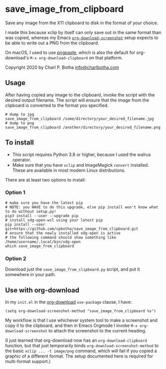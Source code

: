 # save_image_from_clipboard

Save any image from the X11 clipboard to disk in the format of your choice.

I made this because xclip by itself can only save out in the same format than
was copied, whereas my Emacs
[`org-download-screenshot`](https://github.com/abo-abo/org-download) setup
expects to be able to write out a PNG from the clipboard.

On macOS, I used to use [pngpaste](https://github.com/jcsalterego/pngpaste),
which is also the default for org-download's `M-x org-download-clipboard` on
that platform.

Copyright 2020 by Charl P. Botha <info@charlbotha.com>

## Usage

After having copied any image to the clipboard, invoke the script with the
desired output filename. The script will ensure that the image from the
clipboard is converted to the format you specified.

```shell
# dump to jpg
save_image_from_clipboard /some/directory/your_desired_filename.jpg
# dump to png
save_image_from_clipboard /another/directory/your_desired_filename.png
```

## To install

- This script requires Python 3.8 or higher, because I used the walrus operator.
- Make sure that you have `xclip` and ImageMagick `convert` installed. These are
  available in most modern Linux distributions.

There are at least two options to install:

### Option 1

```shell
# make sure you have the latest pip
# NOTE: you HAVE to do this upgrade, else pip install won't know what to do without setup.py!
pip3 install --user --upgrade pip
# install xdg-open-wsl using your latest pip
pip install --user git+https://github.com/cpbotha/save_image_from_clipboard.git
# ensure that the newly installed xdg-open is active
# the following command should show something like /home/username/.local/bin/xdg-open
which save_image_from_clipboard
```

### Option 2

Download just the `save_image_from_clipboard.py` script, and put it somewhere in
your path.

## Use with org-download

In my `init.el` in the [org-download](https://github.com/abo-abo/org-download)
`use-package` clause, I have:

```emacs-lisp
(setq org-download-screenshot-method "save_image_from_clipboard %s")
```

My workflow is that I use whichever system tool to make a screenshot and copy
it to the clipboard, and then in Emacs Orgmode I invoke `M-x
org-download-screenshot` to attach the screenshot to the current heading.

(I just learned that org-download now has an `org-download-clipboard` function,
but that just temporarily binds `org-download-screenshot-method` to the basic
`xclip ... -t image/png` command, which will fail if you copied a graphic of a
different format. The setup documented here is required for multi-format support.)

